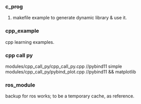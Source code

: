 
### c_prog 
  1. makefile example to generate dynamic library & use it.

### cpp_example
  cpp learning examples.

### cpp call py
  modules/cpp_call_py/cpp_call_py.cpp  //pybind11 simple
  modules/cpp_call_py/pybind_plot.cpp //pybind11 && matplotlib

### ros_module
  backup for ros works; to be a temporary cache,  as reference.
